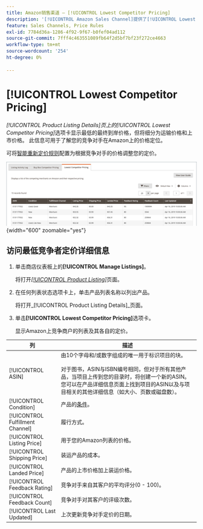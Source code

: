 ```yaml
---
title: Amazon销售渠道 — [!UICONTROL Lowest Competitor Pricing]
description: '[!UICONTROL Amazon Sales Channel]提供了[!UICONTROL Lowest Competitor Pricing]选项卡以帮助您了解竞争对手在Amazon上的价格定位。'
feature: Sales Channels, Price Rules
exl-id: 7784d36a-1286-4f92-9f67-b0fef04ad112
source-git-commit: 7fff4c463551089fb64f2d5bf7bf23f272ce4663
workflow-type: tm+mt
source-wordcount: '254'
ht-degree: 0%

---
```


# [!UICONTROL Lowest Competitor Pricing]

_[!UICONTROL Product Listing Details]_页上的_[!UICONTROL Lowest Competitor Pricing]_&#x200B;选项卡显示最低的最终到岸价格，但将细分为运输价格和上市价格。 此信息可用于了解您的竞争对手在Amazon上的价格定位。

可将[智能重新定价规则](./intelligent-repricing-rules.md)配置为根据竞争对手的价格调整您的定价。

![最低竞争者定价](assets/amazon-listing-details-lowest-comp.png){width="600" zoomable="yes"}

## 访问最低竞争者定价详细信息

1. 单击商店仪表板上的&#x200B;**[!UICONTROL Manage Listings]**。

   将打开[_[!UICONTROL Product Listing]_](./managing-product-listings.md)页面。

1. 在任何列表状态选项卡上，单击产品列表名称以列出产品。

   将打开&#x200B;_[!UICONTROL Product Listing Details]_页面。

1. 单击&#x200B;**[!UICONTROL Lowest Competitor Pricing]**&#x200B;选项卡。

   显示Amazon上竞争商户的列表及其各自的定价。

| 列 | 描述 |
|----------------------------------|----------------------------------------------------------------------------------------------------------------------------------------------------------------------------------------------------------------------------------------------------------------------------------------------------------------------------------------------------------------------------------------|
| [!UICONTROL ASIN] | 由10个字母和/或数字组成的唯一用于标识项目的块。<br><br>对于图书，ASIN与ISBN编号相同，但对于所有其他产品，当项目上传到您的目录时，将创建一个新的ASIN。 您可以在产品详细信息页面上找到项目的ASIN以及与项目相关的其他详细信息（如大小、页数或磁盘数）。 |
| [!UICONTROL Condition] | 产品的[条件](./product-listing-condition.md)。 |
| [!UICONTROL Fulfillment Channel] | 履行方式。 |
| [!UICONTROL Listing Price] | 用于您的Amazon列表的价格。 |
| [!UICONTROL Shipping Price] | 装运产品的成本。 |
| [!UICONTROL Landed Price] | 产品的上市价格加上装运价格。 |
| [!UICONTROL Feedback Rating] | 竞争对手来自其客户的平均评分(0 - 100)。 |
| [!UICONTROL Feedback Count] | 竞争对手对其客户的评级次数。 |
| [!UICONTROL Last Updated] | 上次更新竞争对手定价的日期。 |
